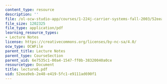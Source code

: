 ```yaml
---
content_type: resource
description: ''
file: /ol-ocw-studio-app/courses/1-224j-carrier-systems-fall-2003/52eea9eb2e48e4195fc1e9111ad690f1_lecture6.pdf
file_size: 1202325
file_type: application/pdf
learning_resource_types:
- Lecture Notes
license: https://creativecommons.org/licenses/by-nc-sa/4.0/
ocw_type: OCWFile
parent_title: Lecture Notes
parent_type: CourseSection
parent_uid: 6e7535c1-00a4-1547-ff0b-38320040a0ce
resourcetype: Document
title: lecture6.pdf
uid: 52eea9eb-2e48-e419-5fc1-e9111ad690f1
---
```

